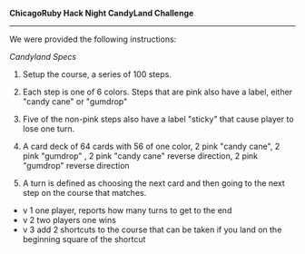 **ChicagoRuby Hack Night CandyLand Challenge**

------------------------

We were provided the following instructions:

*Candyland Specs*

1. Setup the course, a series of 100 steps.

2. Each step is one of 6 colors.   Steps that are pink also have a label, either  "candy cane" or "gumdrop"

3. Five of the non-pink steps also have a label "sticky" that cause player to lose one turn.

4. A card deck of 64 cards with 56 of one color, 2 pink "candy cane", 2 pink "gumdrop" , 2 pink "candy cane" reverse direction, 2 pink "gumdrop" reverse direction 

5. A turn is defined as choosing the next card and then going to the next step on the course that matches.  

- v 1 one player, reports how many turns to get to the end 
- v 2 two players one wins 
- v 3 add 2 shortcuts to the course that can be taken if you land on the beginning square of the shortcut
